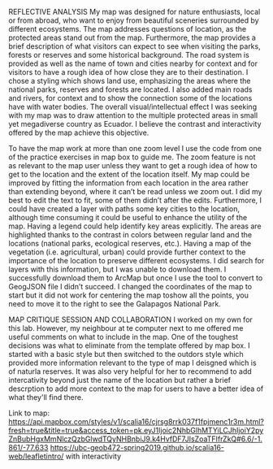 REFLECTIVE ANALYSIS
My map was designed for nature enthusiasts, local or from abroad, who want to enjoy from beautiful sceneries surrounded by different ecosystems. The map addresses questions of location, as the protected areas stand out from the map. Furthermore, the map provides a brief description of what visitors can expect to see when visiting the parks, forests or reserves and some historical background. The road system is provided as well as the name of town and cities nearby for context and for visitors to have a rough idea of how close they are to their destination. 
I chose a styling which shows land use, emphasizing the areas where the national parks, reserves and forests are located. I also added main roads and rivers, for context and to show the connection some of the locations have with water bodies. The overall visual/intellectual effect I was seeking with my map was to draw attention to the multiple protected areas in small yet megadiverse country as Ecuador. I believe the contrast and interactivity offered by the map achieve this objective. 

To have the map work at more than one zoom level I use the code from one of the practice exercises in map box to guide me. The zoom feature is not as relevant to the map user unless they want to get a rough idea of how to get to the location and the extent of the location itself. My map could be improved by fitting the information from each location in the area rather than extending beyond, where it can’t be read unless we zoom out. I did my best to edit the text to fit, some of them didn’t after the edits. Furthermore, I could have created a layer with paths some key cities to the location, although time consuming it could be useful to enhance the utility of the map. Having a legend could help identify key areas explicitly. The areas are highlighted thanks to the contrast in colors between regular land and the locations (national parks, ecological reserves, etc.). Having a map of the vegetation (i.e. agricultural, urban) could provide further context to the importance of the location to preserve different ecosystems. I did search for layers with this information, but I was unable to download them. I successfully download them to ArcMap but once I use the tool to convert to GeogJSON file I didn’t succeed. I changed the coordinates of the map to start but it did not work for centering the map toshow all the points, you need to move it to the right to see the Galapagos National Park. 

MAP CRITIQUE SESSION AND COLLABORATION
I worked on my own for this lab. However, my neighbour at te computer next to me offered me useful comments on what to include in the map. One of the toughest decisions was what to eliminate from the template offered by map box. I started with a basic style but then switched to the outdors style which provided more information relevant to the type of map I deisgned which is of naturla reserves. It was also very helpful for her to recommend to add intercativity beyond just the name of the location but rather a brief descrption to add more context to the map for users to have a better idea of what they'll find there. 

Link to map: https://api.mapbox.com/styles/v1/scalia16/cjrsg8rrk037f1fpjmenc1r3m.html?fresh=true&title=true&access_token=pk.eyJ1Ijoic2NhbGlhMTYiLCJhIjoiY2pyZnBubHgxMmNlczQzbGlwdTQyNHBnbiJ9.k4HvfDF7JIsZoaTFIfrZkQ#6.6/-1.861/-77.633 
https://ubc-geob472-spring2019.github.io/scalia16-web/leafletintro/ with interactivity
